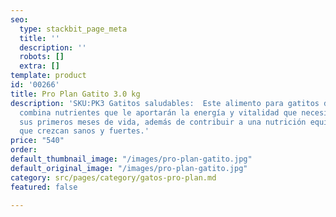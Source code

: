 ```yaml
---
seo:
  type: stackbit_page_meta
  title: ''
  description: ''
  robots: []
  extra: []
template: product
id: '00266'
title: Pro Plan Gatito 3.0 kg
description: 'SKU:PK3 Gatitos saludables:  Este alimento para gatitos de corta edad
  combina nutrientes que le aportarán la energía y vitalidad que necesitan durante
  sus primeros meses de vida, además de contribuir a una nutrición equilibrada para
  que crezcan sanos y fuertes.'
price: "540"
order: 
default_thumbnail_image: "/images/pro-plan-gatito.jpg"
default_original_image: "/images/pro-plan-gatito.jpg"
category: src/pages/category/gatos-pro-plan.md
featured: false

---
```

